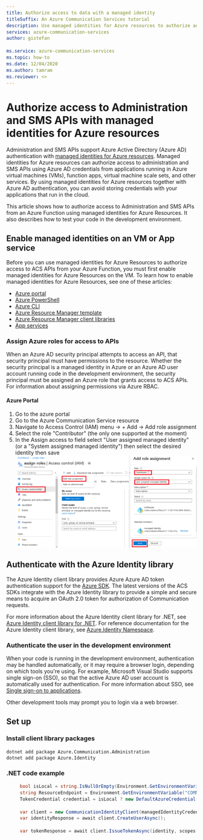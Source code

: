```yaml
---
title: Authorize access to data with a managed identity
titleSuffix: An Azure Communication Services tutorial
description: Use managed identities for Azure resources to authorize administration and SMS APIs access from applications running in Azure VMs, function apps, and others.
services: azure-communication-services
author: gistefan

ms.service: azure-communication-services
ms.topic: how-to
ms.date: 12/04/2020
ms.author: tamram
ms.reviewer: <>
---
```


# Authorize access to Administration and SMS APIs with managed identities for Azure resources

Administration and SMS APIs support Azure Active Directory (Azure AD) authentication with [managed identities for Azure resources](../../active-directory/managed-identities-azure-resources/overview.md). Managed identities for Azure resources can authorize access to administration and SMS APIs using Azure AD credentials from applications running in Azure virtual machines (VMs), function apps, virtual machine scale sets, and other services. By using managed identities for Azure resources together with Azure AD authentication, you can avoid storing credentials with your applications that run in the cloud.  

This article shows how to authorize access to Administration and SMS APIs from an Azure Function using managed identities for Azure Resources. It also describes how to test your code in the development environment.

## Enable managed identities on an VM or App service

Before you can use managed identities for Azure Resources to authorize access to ACS APIs from your Azure Function, you must first enable managed identities for Azure Resources on the VM. To learn how to enable managed identities for Azure Resources, see one of these articles:

- [Azure portal](../../active-directory/managed-identities-azure-resources/qs-configure-portal-windows-vm.md)
- [Azure PowerShell](../../active-directory/managed-identities-azure-resources/qs-configure-powershell-windows-vm.md)
- [Azure CLI](../../active-directory/managed-identities-azure-resources/qs-configure-cli-windows-vm.md)
- [Azure Resource Manager template](../../active-directory/managed-identities-azure-resources/qs-configure-template-windows-vm.md)
- [Azure Resource Manager client libraries](../../active-directory/managed-identities-azure-resources/qs-configure-sdk-windows-vm.md)
- [App services](../../app-service/overview-managed-identity.md)

### Assign Azure roles for access to APIs

When an Azure AD security principal attempts to access an API, that security principal must have permissions to the resource. Whether the security principal is a managed identity in Azure or an Azure AD user account running code in the development environment, the security principal must be assigned an Azure role that grants access to ACS APIs. For information about assigning permissions via Azure RBAC.

#### Azure Portal

1. Go to the azure portal
1. Go to the Azure Communication Service resource
1. Navigate to Access Control (IAM) menu -> + Add -> Add role assignment
1. Select the role "Contributor" (the only one supported at the moment)
1. In the Assign access to field select "User assigned managed identity" (or a "System assigned managed identity") then select the desired identity then save
![Managed identity role](media/communication-auth-aad-msi-assign.png)


## Authenticate with the Azure Identity library

The Azure Identity client library provides Azure Azure AD token authentication support for the [Azure SDK](https://github.com/Azure/azure-sdk). The latest versions of the ACS SDKs integrate with the Azure Identity library to provide a simple and secure means to acquire an OAuth 2.0 token for authorization of Communication requests.

For more information about the Azure Identity client library for .NET, see [Azure Identity client library for .NET](https://github.com/Azure/azure-sdk-for-net/tree/master/sdk/identity/Azure.Identity). For reference documentation for the Azure Identity client library, see [Azure.Identity Namespace](/dotnet/api/azure.identity).

### Authenticate the user in the development environment

When your code is running in the development environment, authentication may be handled automatically, or it may require a browser login, depending on which tools you're using. For example, Microsoft Visual Studio supports single sign-on (SSO), so that the active Azure AD user account is automatically used for authentication. For more information about SSO, see [Single sign-on to applications](../../active-directory/manage-apps/what-is-single-sign-on.md).

Other development tools may prompt you to login via a web browser.

## Set up

### Install client library packages

```console
dotnet add package Azure.Communication.Administration
dotnet add package Azure.Identity
```

### .NET code example

```csharp
     bool isLocal = string.IsNullOrEmpty(Environment.GetEnvironmentVariable("WEBSITE_INSTANCE_ID"));
     string ResourceEndpoint = Environment.GetEnvironmentVariable("COMMUNICATION_SERVICES_RESOURCE");
     TokenCredential credential = isLocal ? new DefaultAzureCredential() : new ManagedIdentityCredential();
     
     var client = new CommunicationIdentityClient(managedIdentityCredential, ResourceEndpoint);
     var identityResponse = await client.CreateUserAsync();
     
     var tokenResponse = await client.IssueTokenAsync(identity, scopes: new [] { CommunicationTokenScope.VoIP });
```
